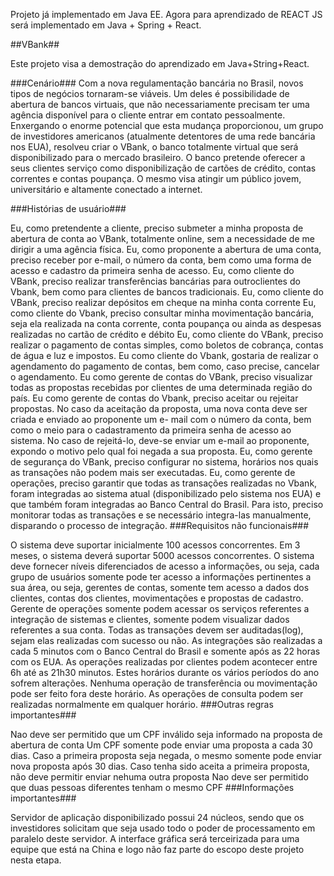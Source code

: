 Projeto já implementado em Java EE. Agora para aprendizado de REACT JS será implementado em Java + Spring + React.

##VBank##

Este projeto visa a demostração do aprendizado em Java+String+React.

###Cenário### Com a nova regulamentação bancária no Brasil, novos tipos de negócios tornaram-se viáveis. Um deles é possibilidade de abertura de bancos virtuais, que não necessariamente precisam ter uma agência disponível para o cliente entrar em contato pessoalmente. Enxergando o enorme potencial que esta mudança proporcionou, um grupo de investidores americanos (atualmente detentores de uma rede bancária nos EUA), resolveu criar o VBank, o banco totalmente virtual que será disponibilizado para o mercado brasileiro. O banco pretende oferecer a seus clientes serviço como disponibilização de cartões de crédito, contas correntes e contas poupança. O mesmo visa atingir um público jovem, universitário e altamente conectado a internet.

###Histórias de usuário###

Eu, como pretendente a cliente, preciso submeter a minha proposta de abertura de conta ao VBank, totalmente online, sem a necessidade de me dirigir a uma agência física.
Eu, como proponente a abertura de uma conta, preciso receber por e-mail, o número da conta, bem como uma forma de acesso e cadastro da primeira senha de acesso.
Eu, como cliente do VBank, preciso realizar transferências bancárias para outroclientes do Vbank, bem como para clientes de bancos tradicionais.
Eu, como cliente do VBank, preciso realizar depósitos em cheque na minha conta corrente
Eu, como cliente do Vbank, preciso consultar minha movimentação bancária, seja ela realizada na conta corrente, conta poupança ou ainda as despesas realizadas no cartão de crédito e débito
Eu, como cliente do VBank, preciso realizar o pagamento de contas simples, como boletos de cobrança, contas de água e luz e impostos.
Eu como cliente do Vbank, gostaria de realizar o agendamento do pagamento de contas, bem como, caso precise, cancelar o agendamento.
Eu como gerente de contas do VBank, preciso visualizar todas as propostas recebidas por clientes de uma determinada região do país.
Eu como gerente de contas do Vbank, preciso aceitar ou rejeitar propostas. No caso da aceitação da proposta, uma nova conta deve ser criada e enviado ao proponente um e- mail com o número da conta, bem como o meio para o cadastramento da primeira senha de acesso ao sistema. No caso de rejeitá-lo, deve-se enviar um e-mail ao proponente, expondo o motivo pelo qual foi negada a sua proposta.
Eu, como gerente de segurança do VBank, preciso configurar no sistema, horários nos quais as transações não podem mais ser executadas.
Eu, como gerente de operações, preciso garantir que todas as transações realizadas no Vbank, foram integradas ao sistema atual (disponibilizado pelo sistema nos EUA) e que também foram integradas ao Banco Central do Brasil. Para isto, preciso monitorar todas as transações e se necessário integra-las manualmente, disparando o processo de integração.
###Requisitos não funcionais###

O sistema deve suportar inicialmente 100 acessos concorrentes. Em 3 meses, o sistema deverá suportar 5000 acessos concorrentes.
O sistema deve fornecer níveis diferenciados de acesso a informações, ou seja, cada grupo de usuários somente pode ter acesso a informações pertinentes a sua área, ou seja, gerentes de contas, somente tem acesso a dados dos clientes, contas dos clientes, movimentações e propostas de cadastro. Gerente de operações somente podem acessar os serviços referentes a integração de sistemas e clientes, somente podem visualizar dados referentes a sua conta.
Todas as transações devem ser auditadas(log), sejam elas realizadas com sucesso ou não.
As integrações são realizadas a cada 5 minutos com o Banco Central do Brasil e somente após as 22 horas com os EUA.
As operações realizadas por clientes podem acontecer entre 6h até as 21h30 minutos. Estes horários durante os vários períodos do ano sofrem alterações. Nenhuma operação de transferência ou movimentação pode ser feito fora deste horário. As operações de consulta podem ser realizadas normalmente em qualquer horário.
###Outras regras importantes###

Nao deve ser permitido que um CPF inválido seja informado na proposta de abertura de conta
Um CPF somente pode enviar uma proposta a cada 30 dias. Caso a primeira proposta seja negada, o mesmo somente pode enviar nova proposta após 30 dias. Caso tenha sido aceita a primeira proposta, não deve permitir enviar nehuma outra proposta
Nao deve ser permitido que duas pessoas diferentes tenham o mesmo CPF
###Informações importantes###

Servidor de aplicação disponibilizado possui 24 núcleos, sendo que os investidores solicitam que seja usado todo o poder de processamento em paralelo deste servidor.
A interface gráfica será terceirizada para uma equipe que está na China e logo não faz parte do escopo deste projeto nesta etapa.
